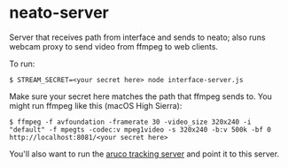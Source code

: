 # neato-server

Server that receives path from interface and sends to neato; also runs webcam proxy to send video from ffmpeg to web clients.

To run:

`$ STREAM_SECRET=<your secret here> node interface-server.js`
  
Make sure your secret here matches the path that ffmpeg sends to. You might run ffmpeg like this (macOS High Sierra):

`$ ffmpeg -f avfoundation -framerate 30 -video_size 320x240 -i "default" -f mpegts -codec:v mpeg1video -s 320x240 -b:v 500k -bf 0         http://localhost:8081/<your secret here>`

You'll also want to run the [aruco tracking server](//github.com/CDR-IxD/aruco-marker-tracking) and point it to this server.
